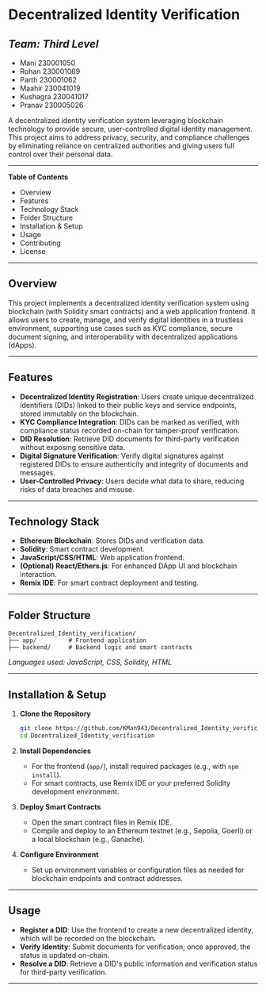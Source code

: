 # Decentralized Identity Verification

## *Team: Third Level*
- Mani      230001050
- Rohan     230001069
- Parth     230001062
- Maahir    230041019
- Kushagra  230041017
- Pranav    230005026


A decentralized identity verification system leveraging blockchain technology to provide secure, user-controlled digital identity management. This project aims to address privacy, security, and compliance challenges by eliminating reliance on centralized authorities and giving users full control over their personal data.

---

**Table of Contents**
- Overview
- Features
- Technology Stack
- Folder Structure
- Installation & Setup
- Usage
- Contributing
- License

---

## **Overview**

This project implements a decentralized identity verification system using blockchain (with Solidity smart contracts) and a web application frontend. It allows users to create, manage, and verify digital identities in a trustless environment, supporting use cases such as KYC compliance, secure document signing, and interoperability with decentralized applications (dApps).

---

## **Features**

- **Decentralized Identity Registration**: Users create unique decentralized identifiers (DIDs) linked to their public keys and service endpoints, stored immutably on the blockchain.
- **KYC Compliance Integration**: DIDs can be marked as verified, with compliance status recorded on-chain for tamper-proof verification.
- **DID Resolution**: Retrieve DID documents for third-party verification without exposing sensitive data.
- **Digital Signature Verification**: Verify digital signatures against registered DIDs to ensure authenticity and integrity of documents and messages.
- **User-Controlled Privacy**: Users decide what data to share, reducing risks of data breaches and misuse.

---

## **Technology Stack**

- **Ethereum Blockchain**: Stores DIDs and verification data.
- **Solidity**: Smart contract development.
- **JavaScript/CSS/HTML**: Web application frontend.
- **(Optional) React/Ethers.js**: For enhanced DApp UI and blockchain interaction.
- **Remix IDE**: For smart contract deployment and testing.

---

## **Folder Structure**

```
Decentralized_Identity_verification/
├── app/         # Frontend application
├── backend/     # Backend logic and smart contracts
```
*Languages used: JavaScript, CSS, Solidity, HTML*

---

## **Installation & Setup**

1. **Clone the Repository**
   ```bash
   git clone https://github.com/KMan943/Decentralized_Identity_verification.git
   cd Decentralized_Identity_verification
   ```

2. **Install Dependencies**
   - For the frontend (`app/`), install required packages (e.g., with `npm install`).
   - For smart contracts, use Remix IDE or your preferred Solidity development environment.

3. **Deploy Smart Contracts**
   - Open the smart contract files in Remix IDE.
   - Compile and deploy to an Ethereum testnet (e.g., Sepolia, Goerli) or a local blockchain (e.g., Ganache).

4. **Configure Environment**
   - Set up environment variables or configuration files as needed for blockchain endpoints and contract addresses.

---

## **Usage**

- **Register a DID**: Use the frontend to create a new decentralized identity, which will be recorded on the blockchain.
- **Verify Identity**: Submit documents for verification; once approved, the status is updated on-chain.
- **Resolve a DID**: Retrieve a DID's public information and verification status for third-party verification.

---
